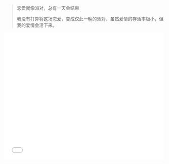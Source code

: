 > 恋爱就像派对，总有一天会结束
> 
> 我没有打算将这场恋爱，变成仅此一晚的派对，虽然爱情的存活率极小，但我的爱情会活下来。

<iframe src="//player.bilibili.com/player.html?isOutside=true&aid=114313457041656&bvid=BV1D5dVYKEvt&cid=29338439388&p=1&autoplay=0" scrolling="no"  frameborder="no" framespacing="0" allowfullscreen="true" width="100%" height="400px"></iframe>

